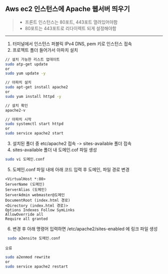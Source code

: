 ## Aws ec2 인스턴스에 Apache 웹서버 띄우기
> - 프론트 인스턴스는 80포트, 443포트 열려있어야함
> - 80포트는 443포트로 리다이렉트 되게 설정해야함
---

1. 터미널에서 인스턴스 퍼블릭 IPv4 DNS, pem 키로 인스턴스 접속
2. 프로젝트 폴더 들어가서 아파치 설치

```bash
// 설치 가능한 리스트 업데이트
sudo atp-get update 
or
sudo yum update -y

// 아파치 설치
sudo apt-get install apache2
or
sudo yum install httpd -y

// 설치 확인
apache2-v

// 아파치 시작
sudo systemctl start httpd
or
sudo service apache2 start
```
3. 설치된 폴더 중 etc/apache2 접속 -> sites-available 폴더 접속
4. sites-available 폴더 내 도메인.cof 파일 생성

```bash 
sudo vi 도메인.conf
```
5. 도메인.conf 파일 내에 아래 코드 입력 후 도메인, 파일 경로 변경

```
<VirtualHost *:80>
ServerName (도메인)
ServerAlias (도메인)
ServerAdmin webmaster@도메인
DocumentRoot (index.html 경로)
<Directory (index.html 경로)>
Options Indexes Follow SymLinks
AllowOverride all
Require all granted
```
6. 변경 후 아래 명령어 입력하면 /etc/apache2/sites-enabled 에 링크 파일 생성
```bash
 sudo a2ensite 도메인.conf
```

`오류`
```bash
sudo a2enmod rewrite
or
sudo service apache2 restart
```



